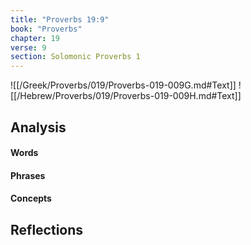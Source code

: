 ```yaml
---
title: "Proverbs 19:9"
book: "Proverbs"
chapter: 19
verse: 9
section: Solomonic Proverbs 1
---
```

![[/Greek/Proverbs/019/Proverbs-019-009G.md#Text]]
![[/Hebrew/Proverbs/019/Proverbs-019-009H.md#Text]]

## Analysis

#### Words

#### Phrases

#### Concepts

## Reflections
